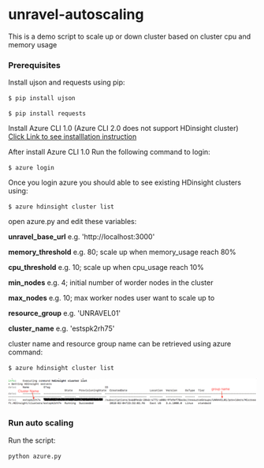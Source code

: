 # unravel-autoscaling
This is a demo script to scale up or down cluster based on cluster cpu and memory usage
### Prerequisites
Install ujson and requests using pip:

`$ pip install ujson`

`$ pip install requests`

Install Azure CLI 1.0 (Azure CLI 2.0 does not support HDinsight cluster) [Click Link to see installlation instruction](https://docs.microsoft.com/en-us/azure/cli-install-nodejs)

After install Azure CLI 1.0 Run the following command to login:

`$ azure login`

Once you login azure you should able to see existing HDinsight clusters using:

`$ azure hdinsight cluster list`

open azure.py and edit these variables:

**unravel_base_url** e.g. 'http://localhost:3000'

**memory_threshold** e.g. 80; scale up when memory_usage reach 80%

**cpu_threshold**  e.g. 10; scale up when cpu_usage reach 10%             

**min_nodes**      e.g. 4; initial number of worder nodes in the cluster

**max_nodes**      e.g. 10; max worker nodes user want to scale up to

**resource_group** e.g. 'UNRAVEL01'

**cluster_name**  e.g. 'estspk2rh75'

cluster name and resource group name can be retrieved using azure command:

`$ azure hdinsight cluster list`

![info](azure-autoscaling.png)

### Run auto scaling

Run the script:

`python azure.py`
